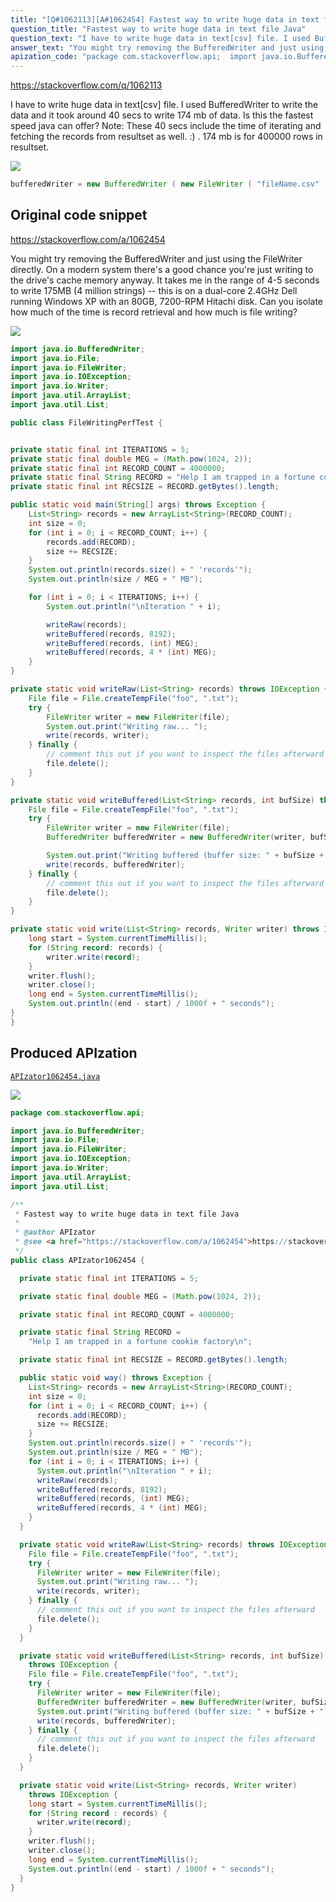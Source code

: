 ```yaml
---
title: "[Q#1062113][A#1062454] Fastest way to write huge data in text file Java"
question_title: "Fastest way to write huge data in text file Java"
question_text: "I have to write huge data in text[csv] file. I used BufferedWriter to write the data and it took around 40 secs to write 174 mb of data. Is this the fastest speed java can offer? Note: These 40 secs include the time of iterating and fetching the records from resultset as well. :) . 174 mb is for 400000 rows in resultset."
answer_text: "You might try removing the BufferedWriter and just using the FileWriter directly. On a modern system there's a good chance you're just writing to the drive's cache memory anyway. It takes me in the range of 4-5 seconds to write 175MB (4 million strings) -- this is on a dual-core 2.4GHz Dell running Windows XP with an 80GB, 7200-RPM Hitachi disk. Can you isolate how much of the time is record retrieval and how much is file writing?"
apization_code: "package com.stackoverflow.api;  import java.io.BufferedWriter; import java.io.File; import java.io.FileWriter; import java.io.IOException; import java.io.Writer; import java.util.ArrayList; import java.util.List;  /**  * Fastest way to write huge data in text file Java  *  * @author APIzator  * @see <a href=\"https://stackoverflow.com/a/1062454\">https://stackoverflow.com/a/1062454</a>  */ public class APIzator1062454 {    private static final int ITERATIONS = 5;    private static final double MEG = (Math.pow(1024, 2));    private static final int RECORD_COUNT = 4000000;    private static final String RECORD =     \"Help I am trapped in a fortune cookie factory\\n\";    private static final int RECSIZE = RECORD.getBytes().length;    public static void way() throws Exception {     List<String> records = new ArrayList<String>(RECORD_COUNT);     int size = 0;     for (int i = 0; i < RECORD_COUNT; i++) {       records.add(RECORD);       size += RECSIZE;     }     System.out.println(records.size() + \" 'records'\");     System.out.println(size / MEG + \" MB\");     for (int i = 0; i < ITERATIONS; i++) {       System.out.println(\"\\nIteration \" + i);       writeRaw(records);       writeBuffered(records, 8192);       writeBuffered(records, (int) MEG);       writeBuffered(records, 4 * (int) MEG);     }   }    private static void writeRaw(List<String> records) throws IOException {     File file = File.createTempFile(\"foo\", \".txt\");     try {       FileWriter writer = new FileWriter(file);       System.out.print(\"Writing raw... \");       write(records, writer);     } finally {       // comment this out if you want to inspect the files afterward       file.delete();     }   }    private static void writeBuffered(List<String> records, int bufSize)     throws IOException {     File file = File.createTempFile(\"foo\", \".txt\");     try {       FileWriter writer = new FileWriter(file);       BufferedWriter bufferedWriter = new BufferedWriter(writer, bufSize);       System.out.print(\"Writing buffered (buffer size: \" + bufSize + \")... \");       write(records, bufferedWriter);     } finally {       // comment this out if you want to inspect the files afterward       file.delete();     }   }    private static void write(List<String> records, Writer writer)     throws IOException {     long start = System.currentTimeMillis();     for (String record : records) {       writer.write(record);     }     writer.flush();     writer.close();     long end = System.currentTimeMillis();     System.out.println((end - start) / 1000f + \" seconds\");   } }"
---
```


https://stackoverflow.com/q/1062113

I have to write huge data in text[csv] file. I used BufferedWriter to write the data and it took around 40 secs to write 174 mb of data. Is this the fastest speed java can offer?
Note: These 40 secs include the time of iterating and fetching the records from resultset as well. :) . 174 mb is for 400000 rows in resultset.


<div class="code-logo"><img src="/stackoverflow.png" /></div>

```java
bufferedWriter = new BufferedWriter ( new FileWriter ( "fileName.csv" ) );
```


## Original code snippet

https://stackoverflow.com/a/1062454

You might try removing the BufferedWriter and just using the FileWriter directly. On a modern system there&#x27;s a good chance you&#x27;re just writing to the drive&#x27;s cache memory anyway.
It takes me in the range of 4-5 seconds to write 175MB (4 million strings) -- this is on a dual-core 2.4GHz Dell running Windows XP with an 80GB, 7200-RPM Hitachi disk.
Can you isolate how much of the time is record retrieval and how much is file writing?

<div class="code-logo"><img src="/stackoverflow.png" /></div>

```java
import java.io.BufferedWriter;
import java.io.File;
import java.io.FileWriter;
import java.io.IOException;
import java.io.Writer;
import java.util.ArrayList;
import java.util.List;

public class FileWritingPerfTest {


private static final int ITERATIONS = 5;
private static final double MEG = (Math.pow(1024, 2));
private static final int RECORD_COUNT = 4000000;
private static final String RECORD = "Help I am trapped in a fortune cookie factory\n";
private static final int RECSIZE = RECORD.getBytes().length;

public static void main(String[] args) throws Exception {
    List<String> records = new ArrayList<String>(RECORD_COUNT);
    int size = 0;
    for (int i = 0; i < RECORD_COUNT; i++) {
        records.add(RECORD);
        size += RECSIZE;
    }
    System.out.println(records.size() + " 'records'");
    System.out.println(size / MEG + " MB");

    for (int i = 0; i < ITERATIONS; i++) {
        System.out.println("\nIteration " + i);

        writeRaw(records);
        writeBuffered(records, 8192);
        writeBuffered(records, (int) MEG);
        writeBuffered(records, 4 * (int) MEG);
    }
}

private static void writeRaw(List<String> records) throws IOException {
    File file = File.createTempFile("foo", ".txt");
    try {
        FileWriter writer = new FileWriter(file);
        System.out.print("Writing raw... ");
        write(records, writer);
    } finally {
        // comment this out if you want to inspect the files afterward
        file.delete();
    }
}

private static void writeBuffered(List<String> records, int bufSize) throws IOException {
    File file = File.createTempFile("foo", ".txt");
    try {
        FileWriter writer = new FileWriter(file);
        BufferedWriter bufferedWriter = new BufferedWriter(writer, bufSize);

        System.out.print("Writing buffered (buffer size: " + bufSize + ")... ");
        write(records, bufferedWriter);
    } finally {
        // comment this out if you want to inspect the files afterward
        file.delete();
    }
}

private static void write(List<String> records, Writer writer) throws IOException {
    long start = System.currentTimeMillis();
    for (String record: records) {
        writer.write(record);
    }
    writer.flush();
    writer.close();
    long end = System.currentTimeMillis();
    System.out.println((end - start) / 1000f + " seconds");
}
}
```

## Produced APIzation

[`APIzator1062454.java`](https://github.com/pasqualesalza/apization-temp/raw/main/data/search/APIzator1062454.java)

<div class="code-logo"><img src="/apizator.png" /></div>

```java
package com.stackoverflow.api;

import java.io.BufferedWriter;
import java.io.File;
import java.io.FileWriter;
import java.io.IOException;
import java.io.Writer;
import java.util.ArrayList;
import java.util.List;

/**
 * Fastest way to write huge data in text file Java
 *
 * @author APIzator
 * @see <a href="https://stackoverflow.com/a/1062454">https://stackoverflow.com/a/1062454</a>
 */
public class APIzator1062454 {

  private static final int ITERATIONS = 5;

  private static final double MEG = (Math.pow(1024, 2));

  private static final int RECORD_COUNT = 4000000;

  private static final String RECORD =
    "Help I am trapped in a fortune cookie factory\n";

  private static final int RECSIZE = RECORD.getBytes().length;

  public static void way() throws Exception {
    List<String> records = new ArrayList<String>(RECORD_COUNT);
    int size = 0;
    for (int i = 0; i < RECORD_COUNT; i++) {
      records.add(RECORD);
      size += RECSIZE;
    }
    System.out.println(records.size() + " 'records'");
    System.out.println(size / MEG + " MB");
    for (int i = 0; i < ITERATIONS; i++) {
      System.out.println("\nIteration " + i);
      writeRaw(records);
      writeBuffered(records, 8192);
      writeBuffered(records, (int) MEG);
      writeBuffered(records, 4 * (int) MEG);
    }
  }

  private static void writeRaw(List<String> records) throws IOException {
    File file = File.createTempFile("foo", ".txt");
    try {
      FileWriter writer = new FileWriter(file);
      System.out.print("Writing raw... ");
      write(records, writer);
    } finally {
      // comment this out if you want to inspect the files afterward
      file.delete();
    }
  }

  private static void writeBuffered(List<String> records, int bufSize)
    throws IOException {
    File file = File.createTempFile("foo", ".txt");
    try {
      FileWriter writer = new FileWriter(file);
      BufferedWriter bufferedWriter = new BufferedWriter(writer, bufSize);
      System.out.print("Writing buffered (buffer size: " + bufSize + ")... ");
      write(records, bufferedWriter);
    } finally {
      // comment this out if you want to inspect the files afterward
      file.delete();
    }
  }

  private static void write(List<String> records, Writer writer)
    throws IOException {
    long start = System.currentTimeMillis();
    for (String record : records) {
      writer.write(record);
    }
    writer.flush();
    writer.close();
    long end = System.currentTimeMillis();
    System.out.println((end - start) / 1000f + " seconds");
  }
}

```